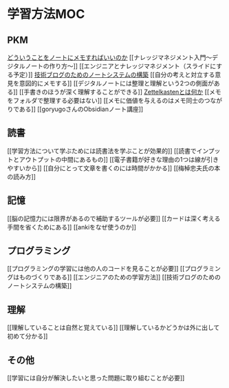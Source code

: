 # 学習方法MOC

## PKM

[どういうことをノートにメモすればいいのか](どういうことをノートにメモすればいいのか.md)
[[ナレッジマネジメント入門〜デジタルノートの作り方〜]]
[[エンジニアとナレッジマネジメント（スライドにする予定）]]
[技術ブログのためのノートシステムの構築](技術ブログのためのノートシステムの構築.md)
[[自分の考えと対立する意見を意図的にメモする]]
[[デジタルノートには整理と理解という2つの側面がある]]
[[手書きのほうが深く理解することができる]]
[Zettelkastenとは何か](Zettelkastenとは何か.md)
[[メモをフォルダで整理する必要はない]]
[[メモに価値を与えるのはメモ同士のつながりである]]
[[goryugoさんのObsidianノート講座]]

## 読書

[[学習方法について学ぶためには読書法を学ぶことが効果的]]
[[読書でインプットとアウトプットの中間にあるもの]]
[[電子書籍が好きな理由の1つは線が引きやすいから]]
[[自分にとって文章を書くのには時間がかかる]]
[[梅棹忠夫氏の本の読み方]]

## 記憶

[[脳の記憶力には限界があるので補助するツールが必要]]
[[カードは深く考える手間を省くためにある]]
[[ankiをなぜ使うのか]]

## プログラミング

[[プログラミングの学習には他の人のコードを見ることが必要]]
[[プログラミングはものづくりである]]
[[エンジニアのための学習方法]]
[[技術ブログのためのノートシステムの構築]]

## 理解

[[理解していることは自然と覚えている]]
[[理解しているかどうかは外に出して初めて分かる]]

## その他

[[学習には自分が解決したいと思った問題に取り組むことが必要]]